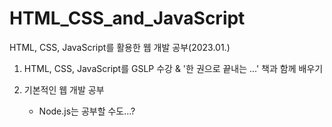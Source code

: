 # HTML_CSS_and_JavaScript

HTML, CSS, JavaScript를 활용한 웹 개발 공부(2023.01.)

1. HTML, CSS, JavaScript를 GSLP 수강 & '한 권으로 끝내는 ...' 책과 함께 배우기

2. 기본적인 웹 개발 공부
    - Node.js는 공부할 수도...?
